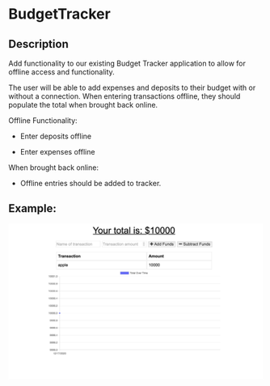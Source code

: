 # BudgetTracker

## Description
Add functionality to our existing Budget Tracker application to allow for offline access and functionality.

The user will be able to add expenses and deposits to their budget with or without a connection. When entering transactions offline, they should populate the total when brought back online.

Offline Functionality:

  * Enter deposits offline

  * Enter expenses offline

When brought back online:

  * Offline entries should be added to tracker.
  
## Example:
![](example.PNG)
